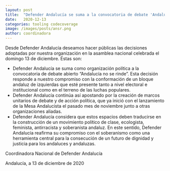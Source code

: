```yaml
---
layout: post
title:  "Defender Andalucía se suma a la convocatoria de debate 'Andalucía no se rinde'"
date:   2020-12-13
categories: tooling codecoverage
image: /images/posts/ansr.png
author: coordinadora
---
```


Desde Defender Andalucía deseamos hacer públicas las decisiones adoptadas por nuestra organización en la asamblea nacional celebrada el domingo 13 de diciembre. Éstas son:

* Defender Andalucía se suma como organización política a la convocatoria de debate abierto “Andalucía no se rinde”. Esta decisión responde a nuestro compromiso con la conformación de un bloque andaluz de izquierdas que esté presente tanto a nivel electoral e institucional como en el terreno de las luchas populares.
* Defender Andalucía continúa así apostando por la creación de marcos unitarios de debate y de acción política, que ya inició con el lanzamiento de la Mesa Andalucista el pasado mes de noviembre junto a otras organizaciones aliadas.
* Defender Andalucía considera que estos espacios deben traducirse en la construcción de un movimiento político de clase, ecologista, feminista, antirracista y soberanista andaluz. En este sentido, Defender Andalucía reafirma su compromiso con el soberanismo como una herramienta central para la consecución de un futuro de dignidad y justicia para los andaluces y andaluzas.

Coordinadora Nacional de Defender Andalucía

Andalucía, a 13 de diciembre de 2020
